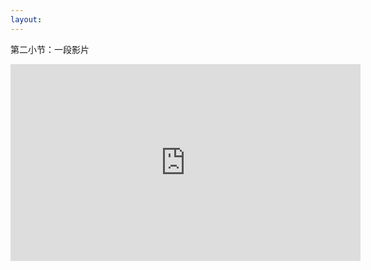 ```yaml
---
layout: 
---
```


第二小节：一段影片

<iframe width="560" height="315" src="https://www.youtube.com/embed/khySM1YBQvA" frameborder="0" allowfullscreen></iframe>

